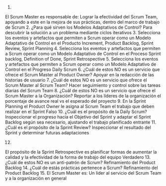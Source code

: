 1.
El Scrum Master es responsable de:
Lograr la efectividad del Scrum Team, apoyando a este en la mejora de sus prácticas, dentro del marco de trabajo de Scrum
2.
¿Para qué sirven los Modelos Adaptativos de Control?
Para descubrir la solución a un problema mediante ciclos iterativos
3.
Selecciona los eventos y artefactos que permiten a Scrum operar como un Modelo Adaptativo de Control en el Producto
Increment, Product Backlog, Sprint Review, Sprint Planning
4.
Selecciona los eventos y artefactos que permiten a Scrum operar como un Modelo Adaptativo de Control en el Proceso
Sprint backlog, Definition of Done, Sprint Retrospective
5.
Selecciona los eventos y artefactos que permiten a Scrum operar como un Modelo Adaptativo de Control en el Progreso
Daily Scrum
6.
¿Cuál de estos NO es un servicio que ofrece el Scrum Master al Product Owner?
Apoyar en la redacción de las historias de usuario
7.
¿Cuál de estos NO es un servicio que ofrece el Scrum Master al Scrum Team?
Hacer seguimiento y control sobre las tareas diarias del Scrum Team
8.
¿Cuál de estos NO es un servicio que ofrece el Scrum Master a la Organización?
Reportar a los líderes de la organización el porcentaje de avance real vs el esperado del proyecto
9.
En la Sprint Planning el Product Owner le asigna al Scrum Team el trabajo que deben realizar en el Sprint
Falso
10.
¿Cuál es el propósito de la Daily Scrum?
Inspeccionar el progreso hacia el Objetivo del Sprint y adaptar el Sprint Backlog según sea necesario, ajustando el trabajo planificado entrante
11.
¿Cuál es el propósito de la Sprint Review?
Inspeccionar el resultado del Sprint y determinar futuras adaptaciones

12.
El propósito de la Sprint Retrospective es planificar formas de aumentar la calidad y la efectividad de la forma de trabajo del equipo
Verdadero
13.
¿Cuál de estos NO es un anti-patrón de Scrum?
Refinamiento del Product Backlog
14.
¿Cuál de estás prácticas pertenece a Scrum?
Refinamiento del Product Backlog
15.
El Scrum Master es:
Un líder al servicio del Scrum Team y a la organización en general